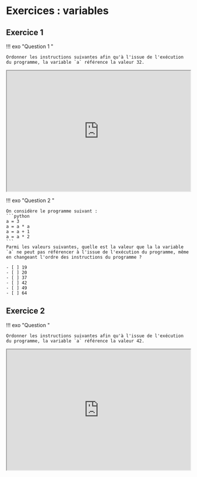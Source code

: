 # Exercices : variables

## Exercice 1


!!! exo "Question 1 "

    Ordonner les instructions suivantes afin qu'à l'issue de l'exécution du programme, la variable `a` référence la valeur 32.


<iframe src=https://parsons.herokuapp.com/puzzle/9498ab07238947378c7276611ae88227  width=100% height=330 ></iframe>

!!! exo "Question 2 "

    On considère le programme suivant :
    ```python
    a = 3
    a = a * a
    a = a + 1
    a = a * 2
    ```
    Parmi les valeurs suivantes, quelle est la valeur que la la variable `a` ne peut pas référencer à l'issue de l'exécution du programme, même en changeant l'ordre des instructions du programme ?

    - [ ] 19
    - [ ] 20
    - [ ] 37
    - [ ] 42
    - [ ] 49
    - [ ] 64


## Exercice 2

!!! exo "Question "

    Ordonner les instructions suivantes afin qu'à l'issue de l'exécution du programme, la variable `a` référence la valeur 42.


<iframe src=https://parsons.herokuapp.com/puzzle/a3d506b9444240679a0e63bad606c51b  width=100% height=330 ></iframe>
